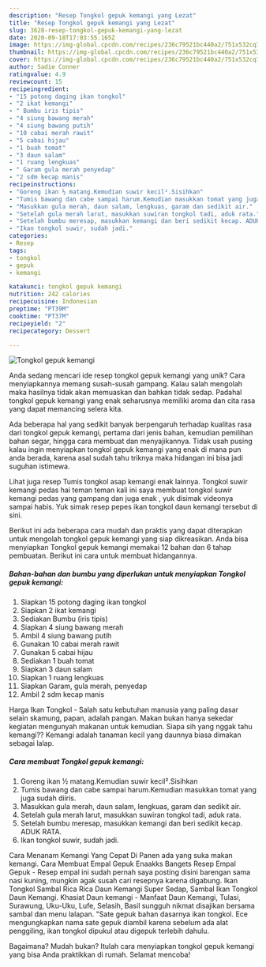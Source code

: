 ```yaml
---
description: "Resep Tongkol gepuk kemangi yang Lezat"
title: "Resep Tongkol gepuk kemangi yang Lezat"
slug: 3628-resep-tongkol-gepuk-kemangi-yang-lezat
date: 2020-09-18T17:03:55.165Z
image: https://img-global.cpcdn.com/recipes/236c79521bc440a2/751x532cq70/tongkol-gepuk-kemangi-foto-resep-utama.jpg
thumbnail: https://img-global.cpcdn.com/recipes/236c79521bc440a2/751x532cq70/tongkol-gepuk-kemangi-foto-resep-utama.jpg
cover: https://img-global.cpcdn.com/recipes/236c79521bc440a2/751x532cq70/tongkol-gepuk-kemangi-foto-resep-utama.jpg
author: Sadie Conner
ratingvalue: 4.9
reviewcount: 15
recipeingredient:
- "15 potong daging ikan tongkol"
- "2 ikat kemangi"
- " Bumbu iris tipis"
- "4 siung bawang merah"
- "4 siung bawang putih"
- "10 cabai merah rawit"
- "5 cabai hijau"
- "1 buah tomat"
- "3 daun salam"
- "1 ruang lengkuas"
- " Garam gula merah penyedap"
- "2 sdm kecap manis"
recipeinstructions:
- "Goreng ikan ½ matang.Kemudian suwir kecil².Sisihkan"
- "Tumis bawang dan cabe sampai harum.Kemudian masukkan tomat yang juga sudah diiris."
- "Masukkan gula merah, daun salam, lengkuas, garam dan sedikit air."
- "Setelah gula merah larut, masukkan suwiran tongkol tadi, aduk rata."
- "Setelah bumbu meresap, masukkan kemangi dan beri sedikit kecap. ADUK RATA."
- "Ikan tongkol suwir, sudah jadi."
categories:
- Resep
tags:
- tongkol
- gepuk
- kemangi

katakunci: tongkol gepuk kemangi 
nutrition: 242 calories
recipecuisine: Indonesian
preptime: "PT39M"
cooktime: "PT37M"
recipeyield: "2"
recipecategory: Dessert

---
```



![Tongkol gepuk kemangi](https://img-global.cpcdn.com/recipes/236c79521bc440a2/751x532cq70/tongkol-gepuk-kemangi-foto-resep-utama.jpg)

Anda sedang mencari ide resep tongkol gepuk kemangi yang unik? Cara menyiapkannya memang susah-susah gampang. Kalau salah mengolah maka hasilnya tidak akan memuaskan dan bahkan tidak sedap. Padahal tongkol gepuk kemangi yang enak seharusnya memiliki aroma dan cita rasa yang dapat memancing selera kita.

Ada beberapa hal yang sedikit banyak berpengaruh terhadap kualitas rasa dari tongkol gepuk kemangi, pertama dari jenis bahan, kemudian pemilihan bahan segar, hingga cara membuat dan menyajikannya. Tidak usah pusing kalau ingin menyiapkan tongkol gepuk kemangi yang enak di mana pun anda berada, karena asal sudah tahu triknya maka hidangan ini bisa jadi suguhan istimewa.

Lihat juga resep Tumis tongkol asap kemangi enak lainnya. Tongkol suwir kemangi pedas hai teman teman kali ini saya membuat tongkol suwir kemangi pedas yang gampang dan juga enak , yuk disimak videonya sampai habis. Yuk simak resep pepes ikan tongkol daun kemangi tersebut di sini.


Berikut ini ada beberapa cara mudah dan praktis yang dapat diterapkan untuk mengolah tongkol gepuk kemangi yang siap dikreasikan. Anda bisa menyiapkan Tongkol gepuk kemangi memakai 12 bahan dan 6 tahap pembuatan. Berikut ini cara untuk membuat hidangannya.

<!--inarticleads1-->

##### Bahan-bahan dan bumbu yang diperlukan untuk menyiapkan Tongkol gepuk kemangi:

1. Siapkan 15 potong daging ikan tongkol
1. Siapkan 2 ikat kemangi
1. Sediakan  Bumbu (iris tipis)
1. Siapkan 4 siung bawang merah
1. Ambil 4 siung bawang putih
1. Gunakan 10 cabai merah rawit
1. Gunakan 5 cabai hijau
1. Sediakan 1 buah tomat
1. Siapkan 3 daun salam
1. Siapkan 1 ruang lengkuas
1. Siapkan  Garam, gula merah, penyedap
1. Ambil 2 sdm kecap manis


Harga Ikan Tongkol - Salah satu kebutuhan manusia yang paling dasar selain skamung, papan, adalah pangan. Makan bukan hanya sekedar kegiatan mengunyah makanan untuk kemudian. Siapa sih yang nggak tahu kemangi?? Kemangi adalah tanaman kecil yang daunnya biasa dimakan sebagai lalap. 

<!--inarticleads2-->

##### Cara membuat Tongkol gepuk kemangi:

1. Goreng ikan ½ matang.Kemudian suwir kecil².Sisihkan
1. Tumis bawang dan cabe sampai harum.Kemudian masukkan tomat yang juga sudah diiris.
1. Masukkan gula merah, daun salam, lengkuas, garam dan sedikit air.
1. Setelah gula merah larut, masukkan suwiran tongkol tadi, aduk rata.
1. Setelah bumbu meresap, masukkan kemangi dan beri sedikit kecap. ADUK RATA.
1. Ikan tongkol suwir, sudah jadi.


Cara Menanam Kemangi Yang Cepat Di Panen ada yang suka makan kemangi. Cara Membuat Empal Gepuk Enaakks Bangets Resep Empal Gepuk - Resep empal ini sudah pernah saya posting disini barengan sama nasi kuning, mungkin agak susah cari resepnya karena digabung. Ikan Tongkol Sambal Rica Rica Daun Kemangi Super Sedap, Sambal Ikan Tongkol Daun Kemangi. Khasiat Daun kemangi - Manfaat Daun Kemangi, Tulasi, Surawung, Uku-Uku, Lufe, Selasih, Basil sungguh nikmat disajikan bersama sambal dan menu lalapan. &#34;Sate gepuk bahan dasarnya ikan tongkol. Ece mengungkapkan nama sate gepuk diambil karena sebelum ada alat penggiling, ikan tongkol dipukul atau digepuk terlebih dahulu. 

Bagaimana? Mudah bukan? Itulah cara menyiapkan tongkol gepuk kemangi yang bisa Anda praktikkan di rumah. Selamat mencoba!
